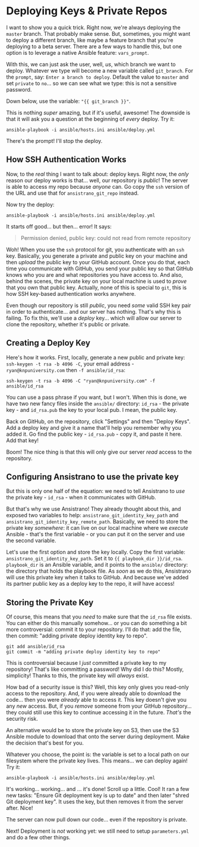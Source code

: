# Deploying Keys & Private Repos

I want to show you a quick trick. Right now, we're always deploying the `master`
branch. That probably make sense. But, sometimes, you might want to deploy a different
branch, like maybe a feature branch that you're deploying to a beta server. There
are a few ways to handle this, but one option is to leverage a native Ansible feature:
`vars_prompt`.

With this, we can just ask the user, well, *us*, which branch we want to deploy.
Whatever we type will become a new variable called `git_branch`. For the `prompt`,
say: `Enter a branch to deploy`. Default the value to `master` and set `private`
to `no`... so we can see what we type: this is not a sensitive password.

Down below, use the variable: `"{{ git_branch }}"`.

This is nothing *super* amazing, but if it's useful, awesome! The downside is that
it will ask you a question at the beginning of *every* deploy. Try it:

```terminal
ansible-playbook -i ansible/hosts.ini ansible/deploy.yml
```

There's the prompt! I'll stop the deploy.

## How SSH Authentication Works

Now, to the *real* thing I want to talk about: deploy keys. Right now, the *only*
reason our deploy works is that... well, our repository is *public*! The server is
able to access my repo because *anyone* can. Go copy the `ssh` version of the URL
and use that for `ansistrano_git_repo` instead.

Now try the deploy:

```terminal-silent
ansible-playbook -i ansible/hosts.ini ansible/deploy.yml
```

It starts off good... but then... error! It says:

> Permission denied, public key: could not read from remote repository

Woh! When you use the `ssh` protocol for git, you authenticate with an `ssh` key.
Basically, you generate a private and public key on your machine and then *upload*
the public key to your GitHub account. Once you do that, each time you communicate
with GitHub, you send your public key so that GitHub knows who you are and what
repositories you have access to. And also, behind the scenes, the private key on
your local machine is used to *prove* that you own that public key. Actually, none
of this is special to `git`, this is how SSH key-based authentication works anywhere.

Even though our repository is still *public*, you need *some* valid SSH key pair
in order to authenticate... and our server has nothing. That's why this is failing.
To fix this, we'll use a *deploy* key... which will allow our server to clone the
repository, whether it's public or private.

## Creating a Deploy Key

Here's how it works. First, locally, generate a new public and private key:
`ssh-keygen -t rsa -b 4096 -C`, your email address - `ryan@knpuniversity.com` then
`-f ansible/id_rsa`:

```terminal-silent
ssh-keygen -t rsa -b 4096 -C "ryan@knpuniversity.com" -f ansible/id_rsa
```

You can use a pass phrase if you want, but I won't. When this is done, we have two
new fancy files inside the `ansible/` directory: `id_rsa` - the private key - and
`id_rsa.pub` the key to your local pub. I mean, the public key.

Back on GitHub, on the repository, click "Settings" and then "Deploy Keys". Add
a deploy key and give it a name that'll help you remember why you added it. Go find
the public key - `id_rsa.pub` - copy it, and paste it here. Add that key!

Boom! The nice thing is that this will only give our server *read* access to the
repository.

## Configuring Ansistrano to use the private key

But this is only one half of the equation: we need to tell Ansistrano to *use*
the private key - `id_rsa` - when it communicates with GitHub.

But that's why we use Ansistrano! They already thought about this, and exposed
two variables to help: `ansistrano_git_identity_key_path` and
`ansistrano_git_identity_key_remote_path`. Basically, we need to store the private
key *somewhere*: it can live on our local machine where we *execute* Ansible - that's
the first variable - or you can put it on the server and use the second variable.

Let's use the first option and store the key locally. Copy the first variable:
`ansistrano_git_identity_key_path`. Set it to `{{ playbook_dir }}/id_rsa`.
`playbook_dir` is an Ansible variable, and it points to the `ansible/` directory:
the directory that holds the playbook file. As *soon* as we do this, Ansistrano will
use this private key when it talks to GitHub. And because we've added its partner
public key as a deploy key to the repo, it *will* have access!

## Storing the Private Key

Of course, this means that you *need* to make sure that the `id_rsa` file exists.
You can either do this manually somehow... or you can do something a bit more controversial:
commit it to your repository. I'll do that: add the file, then commit: "adding private
deploy identity key to repo".

```terminal-silent
git add ansible/id_rsa
git commit -m "adding private deploy identity key to repo"
```

This is controversial because I *just* committed a private key to my repository!
That's like committing a password! Why did I do this? Mostly, simplicity! Thanks
to this, the private key will *always* exist.

How bad of a security issue is this? Well, this key only gives you read-only access
to the repository. And, if you were already able to download the code... then you
were *already* able to access it. This key doesn't give you any *new* access. But,
if you *remove* someone from your GitHub repository... they could still use this
key to continue accessing it in the future. *That's* the security risk.

An alternative would be to store the private key on S3, then use the S3 Ansible
module to download that onto the server during deployment. Make the decision that's
best for you.

Whatever you choose, the point is: the variable is set to a local path on our filesystem
where the private key lives. This means... we can deploy again! Try it:

```terminal-silent
ansible-playbook -i ansible/hosts.ini ansible/deploy.yml
```

It's working... working... and ... it's done! Scroll up a little. Cool! It ran a
few new tasks: "Ensure Git deployment key is up to date" and then later
"shred Git deployment key". It uses the key, but then removes it from the server
after. Nice!

The server can now pull down our code... even if the repository is private.

Next! Deployment is *not* working yet: we still need to setup `parameters.yml`
and do a few other things.
